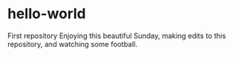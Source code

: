 # hello-world
First repository
Enjoying this beautiful Sunday, making edits to this repository, and watching some football.
